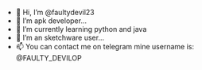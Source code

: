 - 👋 Hi, I’m @faultydevil23
- 👀 I’m apk developer...
- 🌱 I’m currently learning python and java
- 💞️ I’m an sketchware user...
- 📫 You can contact me on telegram mine username is: @FAULTY_DEVILOP

<!---
faultydevil23/faultydevil23 is a ✨ special ✨ repository because its `README.md` (this file) appears on your GitHub profile.
You can click the Preview link to take a look at your changes.
--->
